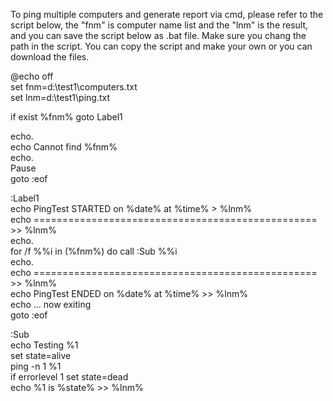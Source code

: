 To ping multiple computers and generate report via cmd, please refer to the script below, the "fnm" is computer name list and the "lnm" is the result, and you can save the script below as .bat file. Make sure you chang the path in the script. You can copy the script and make your own or you can download the files.  





@echo off  
set fnm=d:\test1\computers.txt  
set lnm=d:\test1\ping.txt  

if exist %fnm% goto Label1  

echo.  
echo Cannot find %fnm%  
echo.  
Pause  
goto :eof  

:Label1  
echo PingTest STARTED on %date% at %time% > %lnm%  
echo ================================================= >> %lnm%  
echo.  
for /f %%i in (%fnm%) do call :Sub %%i  
echo.  
echo ================================================= >> %lnm%  
echo PingTest ENDED on %date% at %time% >> %lnm%  
echo ... now exiting  
goto :eof  

:Sub  
echo Testing %1  
set state=alive  
ping -n 1 %1   
if errorlevel 1 set state=dead  
echo %1 is %state% >> %lnm%  
